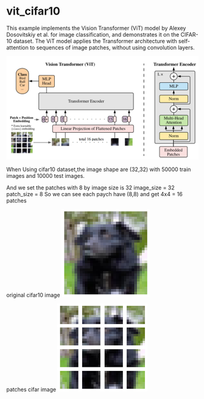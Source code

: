 # vit_cifar10

This example implements the Vision Transformer (ViT) model by Alexey Dosovitskiy et al. for image classification, and demonstrates it on the CIFAR-10 dataset. The ViT model applies the Transformer architecture with self-attention to sequences of image patches, without using convolution layers.

![image](https://github.com/ajiehung/vit_cifar10/blob/main/images/vit_model.png)

When Using cifar10 dataset,the image shape are (32,32) with 50000 train images and 10000 test images.

And we set the patches with 8 by image size is 32
    image_size = 32 
	patch_size = 8
So we can see each paych have (8,8) and get 4x4 = 16 patches

original cifar10 image
![image](https://github.com/ajiehung/vit_cifar10/blob/main/images/original_img.png)

patches cifar image
![image](https://github.com/ajiehung/vit_cifar10/blob/main/images/patches_img.png)
